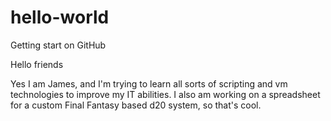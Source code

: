 # hello-world
Getting start on GitHub

Hello friends

Yes I am James, and I'm trying to learn all sorts of scripting and vm technologies to improve my IT abilities. I also am working on a spreadsheet for a custom Final Fantasy based d20 system, so that's cool.
